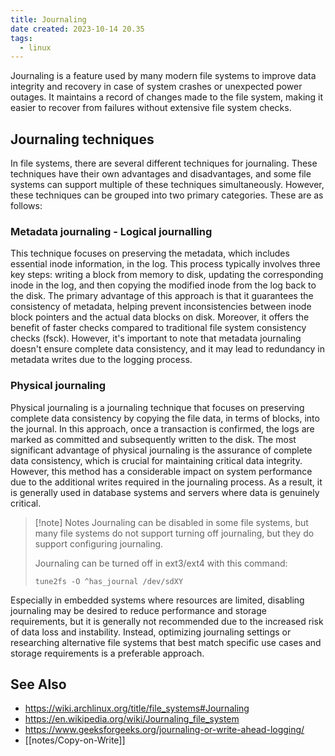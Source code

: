 ```yaml
---
title: Journaling
date created: 2023-10-14 20.35
tags:
  - linux
---
```

Journaling is a feature used by many modern file systems to improve data integrity and recovery in case of system crashes or unexpected power outages. It maintains a record of changes made to the file system, making it easier to recover from failures without extensive file system checks.

## Journaling techniques

In file systems, there are several different techniques for journaling. These techniques have their own advantages and disadvantages, and some file systems can support multiple of these techniques simultaneously. However, these techniques can be grouped into two primary categories. These are as follows:

### Metadata journaling - Logical journalling

This technique focuses on preserving the metadata, which includes essential inode information, in the log. This process typically involves three key steps: writing a block from memory to disk, updating the corresponding inode in the log, and then copying the modified inode from the log back to the disk. The primary advantage of this approach is that it guarantees the consistency of metadata, helping prevent inconsistencies between inode block pointers and the actual data blocks on disk. Moreover, it offers the benefit of faster checks compared to traditional file system consistency checks (fsck). However, it's important to note that metadata journaling doesn't ensure complete data consistency, and it may lead to redundancy in metadata writes due to the logging process. 

### Physical journaling

Physical journaling is a journaling technique that focuses on preserving complete data consistency by copying the file data, in terms of blocks, into the journal. In this approach, once a transaction is confirmed, the logs are marked as committed and subsequently written to the disk. The most significant advantage of physical journaling is the assurance of complete data consistency, which is crucial for maintaining critical data integrity. However, this method has a considerable impact on system performance due to the additional writes required in the journaling process. As a result, it is generally used in database systems and servers where data is genuinely critical.

> [!note] Notes
> Journaling can be disabled in some file systems, but many file systems do not support turning off journaling, but they do support configuring journaling. 
> 
> Journaling can be turned off in ext3/ext4 with this command:
>
> ```
> tune2fs -O ^has_journal /dev/sdXY

Especially in embedded systems where resources are limited, disabling journaling may be desired to reduce performance and storage requirements, but it is generally not recommended due to the increased risk of data loss and instability. Instead, optimizing journaling settings or researching alternative file systems that best match specific use cases and storage requirements is a preferable approach. 

## See Also

* https://wiki.archlinux.org/title/file_systems#Journaling
* https://en.wikipedia.org/wiki/Journaling_file_system
* https://www.geeksforgeeks.org/journaling-or-write-ahead-logging/
* [[notes/Copy-on-Write]]
